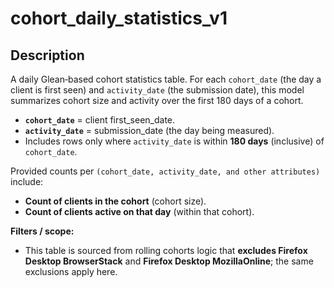 # cohort_daily_statistics_v1

## Description

A daily Glean‑based cohort statistics table. For each `cohort_date` (the day a client is first seen) and `activity_date` (the submission date), this model summarizes cohort size and activity over the first 180 days of a cohort.

* **`cohort_date`** = client first_seen_date.
* **`activity_date`** = submission_date (the day being measured).
* Includes rows only where `activity_date` is within **180 days** (inclusive) of `cohort_date`.

Provided counts per `(cohort_date, activity_date, and other attributes)` include:

* **Count of clients in the cohort** (cohort size).
* **Count of clients active on that day** (within that cohort).

**Filters / scope:**

* This table is sourced from rolling cohorts logic that **excludes Firefox Desktop BrowserStack** and **Firefox Desktop MozillaOnline**; the same exclusions apply here.
